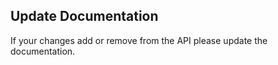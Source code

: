 ## Update Documentation

If your changes add or remove from the API please update the
documentation.
